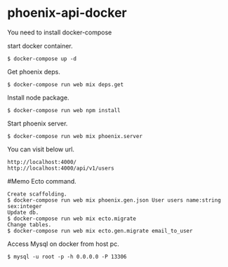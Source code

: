 
# phoenix-api-docker
You need to install docker-compose

start docker container.
    
    $ docker-compose up -d

Get phoenix deps.

    $ docker-compose run web mix deps.get

Install node package.

    $ docker-compose run web npm install


Start phoenix server.

    $ docker-compose run web mix phoenix.server

You can visit below url.

    http://localhost:4000/
    http://localhost:4000/api/v1/users

#Memo
Ecto command.

    Create scaffolding.
    $ docker-compose run web mix phoenix.gen.json User users name:string sex:integer
    Update db.
    $ docker-compose run web mix ecto.migrate
    Change tables.
    $ docker-compose run web mix ecto.gen.migrate email_to_user

Access Mysql on docker from host pc.

    $ mysql -u root -p -h 0.0.0.0 -P 13306
